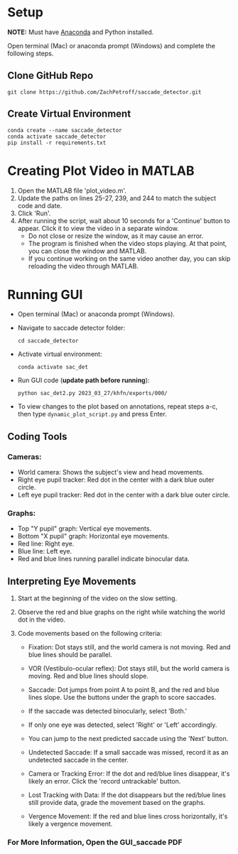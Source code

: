 # Setup

**NOTE:** Must have [Anaconda](https://www.anaconda.com/download) and Python installed.

Open terminal (Mac) or anaconda prompt (Windows) and complete the following steps.

## Clone GitHub Repo

```
git clone https://github.com/ZachPetroff/saccade_detector.git
```

## Create Virtual Environment

```
conda create --name saccade_detector
conda activate saccade_detector
pip install -r requirements.txt
```

# Creating Plot Video in MATLAB

1. Open the MATLAB file 'plot_video.m'.
2. Update the paths on lines 25-27, 239, and 244 to match the subject code and date.
3. Click 'Run'.
4. After running the script, wait about 10 seconds for a 'Continue' button to appear. Click it to view the video in a separate window.
    - Do not close or resize the window, as it may cause an error.
    - The program is finished when the video stops playing. At that point, you can close the window and MATLAB.
    - If you continue working on the same video another day, you can skip reloading the video through MATLAB.

# Running GUI

- Open terminal (Mac) or anaconda prompt (Windows).

- Navigate to saccade detector folder:
       
    ```
    cd saccade_detector
    ```

- Activate virtual environment:
   
    ```
    conda activate sac_det
    ```
    
- Run GUI code (**update path before running**):
   
    ```
    python sac_det2.py 2023_03_27/khfn/exports/000/ 
    ```
        
- To view changes to the plot based on annotations, repeat steps a-c, then type `dynamic_plot_script.py` and press Enter.

## Coding Tools

### Cameras:
- World camera: Shows the subject's view and head movements.
- Right eye pupil tracker: Red dot in the center with a dark blue outer circle.
- Left eye pupil tracker: Red dot in the center with a dark blue outer circle.

### Graphs:
- Top "Y pupil" graph: Vertical eye movements.
- Bottom "X pupil" graph: Horizontal eye movements.
- Red line: Right eye.
- Blue line: Left eye.
- Red and blue lines running parallel indicate binocular data.

## Interpreting Eye Movements

1. Start at the beginning of the video on the slow setting.
2. Observe the red and blue graphs on the right while watching the world dot in the video.
3. Code movements based on the following criteria:

   - Fixation: Dot stays still, and the world camera is not moving. Red and blue lines should be parallel.
   - VOR (Vestibulo-ocular reflex): Dot stays still, but the world camera is moving. Red and blue lines should slope.
   - Saccade: Dot jumps from point A to point B, and the red and blue lines slope. Use the buttons under the graph to score saccades.

   - If the saccade was detected binocularly, select 'Both.'
   - If only one eye was detected, select 'Right' or 'Left' accordingly.
   - You can jump to the next predicted saccade using the 'Next' button.

   - Undetected Saccade: If a small saccade was missed, record it as an undetected saccade in the center.
   - Camera or Tracking Error: If the dot and red/blue lines disappear, it's likely an error. Click the 'record untrackable' button.
   - Lost Tracking with Data: If the dot disappears but the red/blue lines still provide data, grade the movement based on the graphs.
   - Vergence Movement: If the red and blue lines cross horizontally, it's likely a vergence movement.

### For More Information, Open the GUI_saccade PDF
